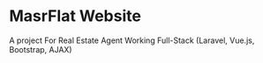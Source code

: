 # MasrFlat Website

A project For Real Estate Agent
Working Full-Stack (Laravel, Vue.js, Bootstrap, AJAX)
